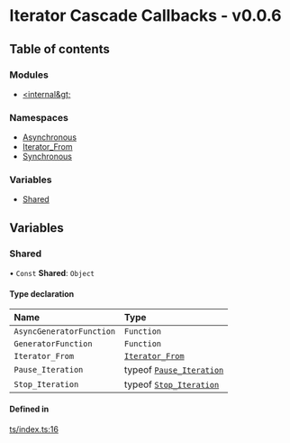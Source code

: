 # Iterator Cascade Callbacks - v0.0.6

## Table of contents

### Modules

- [&lt;internal\&gt;](modules/internal_.md)

### Namespaces

- [Asynchronous](modules/Asynchronous.md)
- [Iterator\_From](modules/Iterator_From.md)
- [Synchronous](modules/Synchronous.md)

### Variables

- [Shared](README.md#shared)

## Variables

### Shared

• `Const` **Shared**: `Object`

#### Type declaration

| Name | Type |
| :------ | :------ |
| `AsyncGeneratorFunction` | `Function` |
| `GeneratorFunction` | `Function` |
| `Iterator_From` | [`Iterator_From`](modules/Iterator_From.md) |
| `Pause_Iteration` | typeof [`Pause_Iteration`](classes/internal_.Pause_Iteration.md) |
| `Stop_Iteration` | typeof [`Stop_Iteration`](classes/internal_.Stop_Iteration.md) |

#### Defined in

[ts/index.ts:16](https://github.com/javascript-utilities/iterator-cascade-callbacks/blob/main/ts/index.ts#L16)
